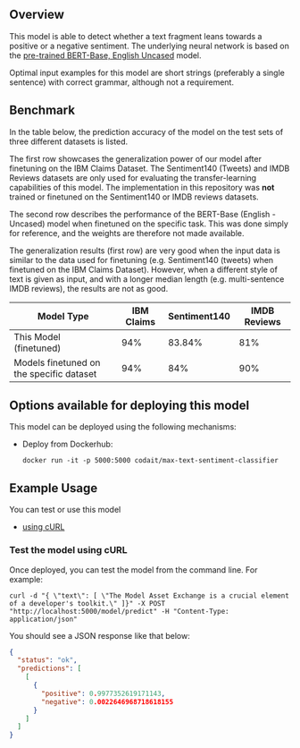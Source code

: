 ## Overview

This model is able to detect whether a text fragment leans towards a positive or a negative sentiment. The underlying neural network is based on the [pre-trained BERT-Base, English Uncased](https://github.com/google-research/bert/blob/master/README.md) model.

Optimal input examples for this model are short strings (preferably a single sentence) with correct grammar, although not a requirement.

## Benchmark
In the table below, the prediction accuracy of the model on the test sets of three different datasets is listed.

The first row showcases the generalization power of our model after finetuning on the IBM Claims Dataset.
 The Sentiment140 (Tweets) and IMDB Reviews datasets are only used for evaluating the transfer-learning capabilities of this model. The implementation in this repository was **not** trained or finetuned on the Sentiment140 or IMDB reviews datasets.

The second row describes the performance of the BERT-Base (English - Uncased) model when finetuned on the specific task. This was done simply for reference, and the weights are therefore not made available.


The generalization results (first row) are very good when the input data is similar to the data used for finetuning (e.g. Sentiment140 (tweets) when finetuned on the IBM Claims Dataset). However, when a different style of text is given as input, and with a longer median length (e.g. multi-sentence IMDB reviews), the results are not as good.

| Model Type | IBM Claims | Sentiment140 | IMDB Reviews |
| ------------- | --------  | -------- | -------------- |
| This Model <br> (finetuned) | 94% | 83.84% | 81% |
| Models finetuned on the specific dataset | 94% | 84% | 90% |


## Options available for deploying this model

This model can be deployed using the following mechanisms:

* Deploy from Dockerhub:

  ```
  docker run -it -p 5000:5000 codait/max-text-sentiment-classifier
  ```


## Example Usage

You can test or use this model
 - [using cURL](#test-the-model-using-curl)

### Test the model using cURL

Once deployed, you can test the model from the command line. For example:

```
curl -d "{ \"text\": [ \"The Model Asset Exchange is a crucial element of a developer's toolkit.\" ]}" -X POST "http://localhost:5000/model/predict" -H "Content-Type: application/json"
```

You should see a JSON response like that below:

```json
{
  "status": "ok",
  "predictions": [
    [
      {
        "positive": 0.9977352619171143,
        "negative": 0.0022646968718618155
      }
    ]
  ]
}
```
